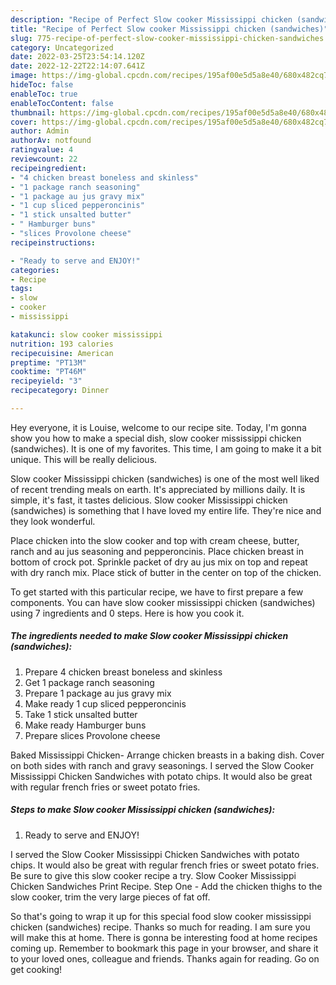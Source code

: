 ```yaml
---
description: "Recipe of Perfect Slow cooker Mississippi chicken (sandwiches)"
title: "Recipe of Perfect Slow cooker Mississippi chicken (sandwiches)"
slug: 775-recipe-of-perfect-slow-cooker-mississippi-chicken-sandwiches
category: Uncategorized
date: 2022-03-25T23:54:14.120Z
date: 2022-12-22T22:14:07.641Z
image: https://img-global.cpcdn.com/recipes/195af00e5d5a8e40/680x482cq70/slow-cooker-mississippi-chicken-sandwiches-recipe-main-photo.jpg
hideToc: false
enableToc: true
enableTocContent: false
thumbnail: https://img-global.cpcdn.com/recipes/195af00e5d5a8e40/680x482cq70/slow-cooker-mississippi-chicken-sandwiches-recipe-main-photo.jpg
cover: https://img-global.cpcdn.com/recipes/195af00e5d5a8e40/680x482cq70/slow-cooker-mississippi-chicken-sandwiches-recipe-main-photo.jpg
author: Admin
authorAv: notfound
ratingvalue: 4
reviewcount: 22
recipeingredient:
- "4 chicken breast boneless and skinless"
- "1 package ranch seasoning"
- "1 package au jus gravy mix"
- "1 cup sliced pepperoncinis"
- "1 stick unsalted butter"
- " Hamburger buns"
- "slices Provolone cheese"
recipeinstructions:

- "Ready to serve and ENJOY!"
categories:
- Recipe
tags:
- slow
- cooker
- mississippi

katakunci: slow cooker mississippi 
nutrition: 193 calories
recipecuisine: American
preptime: "PT13M"
cooktime: "PT46M"
recipeyield: "3"
recipecategory: Dinner

---
```



Hey everyone, it is Louise, welcome to our recipe site. Today, I'm gonna show you how to make a special dish, slow cooker mississippi chicken (sandwiches). It is one of my favorites. This time, I am going to make it a bit unique. This will be really delicious.

Slow cooker Mississippi chicken (sandwiches) is one of the most well liked of recent trending meals on earth. It's appreciated by millions daily. It is simple, it's fast, it tastes delicious. Slow cooker Mississippi chicken (sandwiches) is something that I have loved my entire life. They're nice and they look wonderful.

Place chicken into the slow cooker and top with cream cheese, butter, ranch and au jus seasoning and pepperoncinis. Place chicken breast in bottom of crock pot. Sprinkle packet of dry au jus mix on top and repeat with dry ranch mix. Place stick of butter in the center on top of the chicken.


To get started with this particular recipe, we have to first prepare a few components. You can have slow cooker mississippi chicken (sandwiches) using 7 ingredients and 0 steps. Here is how you cook it.

<!--inarticleads1-->

##### The ingredients needed to make Slow cooker Mississippi chicken (sandwiches):

1. Prepare 4 chicken breast boneless and skinless
1. Get 1 package ranch seasoning
1. Prepare 1 package au jus gravy mix
1. Make ready 1 cup sliced pepperoncinis
1. Take 1 stick unsalted butter
1. Make ready  Hamburger buns
1. Prepare slices Provolone cheese


Baked Mississippi Chicken- Arrange chicken breasts in a baking dish. Cover on both sides with ranch and gravy seasonings. I served the Slow Cooker Mississippi Chicken Sandwiches with potato chips. It would also be great with regular french fries or sweet potato fries. 

<!--inarticleads2-->

##### Steps to make Slow cooker Mississippi chicken (sandwiches):


1. Ready to serve and ENJOY!

I served the Slow Cooker Mississippi Chicken Sandwiches with potato chips. It would also be great with regular french fries or sweet potato fries. Be sure to give this slow cooker recipe a try. Slow Cooker Mississippi Chicken Sandwiches Print Recipe. Step One - Add the chicken thighs to the slow cooker, trim the very large pieces of fat off. 

So that's going to wrap it up for this special food slow cooker mississippi chicken (sandwiches) recipe. Thanks so much for reading. I am sure you will make this at home. There is gonna be interesting food at home recipes coming up. Remember to bookmark this page in your browser, and share it to your loved ones, colleague and friends. Thanks again for reading. Go on get cooking!
